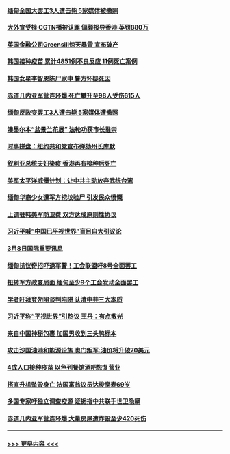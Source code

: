 #### [缅甸全国大罢工3人遭击毙 5家媒体被撤照](../pages/prog202/a103070116.md?t=03100001) 
#### [大外宣受挫 CGTN播被认罪 偏颇报导香港 英罚880万](../pages/prog202/a103070103.md?t=03100001) 
#### [英国金融公司Greensill惊天暴雷 宣布破产](../pages/prog202/a103069946.md?t=03100001) 
#### [韩国接种疫苗 累计4851例不良反应 11例死亡案例](../pages/prog202/a103069813.md?t=03100001) 
#### [韩国女星李智恩陈尸家中 警方怀疑死因](../pages/prog202/a103069786.md?t=03100001) 
#### [赤道几内亚军营连环爆 死亡攀升至98人受伤615人](../pages/prog202/a103069761.md?t=03100001) 
#### [缅甸反政变罢工3人遭击毙 5家媒体遭撤照](../pages/prog202/a103069739.md?t=03100001) 
#### [澳墨尔本“盆景兰花展” 法轮功获市长推崇](../pages/prog202/a103069676.md?t=03100001) 
#### [时事拼盘：纽约共和党宣布弹劾州长库默](../pages/prog202/a103069616.md?t=03100001) 
#### [叙利亚总统夫妇染疫 香港再有接种后死亡](../pages/prog202/a103069605.md?t=03100001) 
#### [美军太平洋威慑计划：让中共主动放弃武统台湾](../pages/prog202/a103069541.md?t=03100001) 
#### [缅甸华裔少女遭军方挖坟验尸 引发民众愤慨](../pages/prog202/a103069503.md?t=03100001) 
#### [上调驻韩美军防卫费 双方达成原则性协议](../pages/prog202/a103069457.md?t=03100001) 
#### [习近平喊“中国已平视世界”盲目自大引议论](../pages/prog202/a103069446.md?t=03100001) 
#### [3月8日国际重要讯息](../pages/prog202/a103069235.md?t=03100001) 
#### [缅甸抗议奇招吓退军警！工会联盟吁8号全面罢工](../pages/prog202/a103069241.md?t=03100001) 
#### [扭转军方政变局面 缅甸至少9个工会发动全面罢工](../pages/prog202/a103069182.md?t=03100001) 
#### [学者吁拜登勿陷谈判陷阱 认清中共三大本质](../pages/prog202/a103069166.md?t=03100001) 
#### [习近平称“平视世界”引热议 王丹：有点散光](../pages/prog202/a103069142.md?t=03100001) 
#### [来自中国神秘包裹 加国男收到三头鸭标本](../pages/prog202/a103069117.md?t=03100001) 
#### [攻击沙国油港和能源设施 也门叛军:油价将升破70美元](../pages/prog202/a103069096.md?t=03100001) 
#### [4成人口接种疫苗 以色列餐馆酒吧恢复营业](../pages/prog202/a103069066.md?t=03100001) 
#### [搭直升机坠毁身亡 法国富翁议员达梭享寿69岁](../pages/prog202/a103069037.md?t=03100001) 
#### [多国专家吁独立调查疫源 证据指中共联手世卫隐瞒](../pages/prog202/a103069005.md?t=03100001) 
#### [赤道几内亚军营连环爆 大量房屋遭炸毁至少420死伤](../pages/prog202/a103068996.md?t=03100001) 

----
#### [ >>> 更早内容 <<< ](../indexes/prog202-earlier.md)
